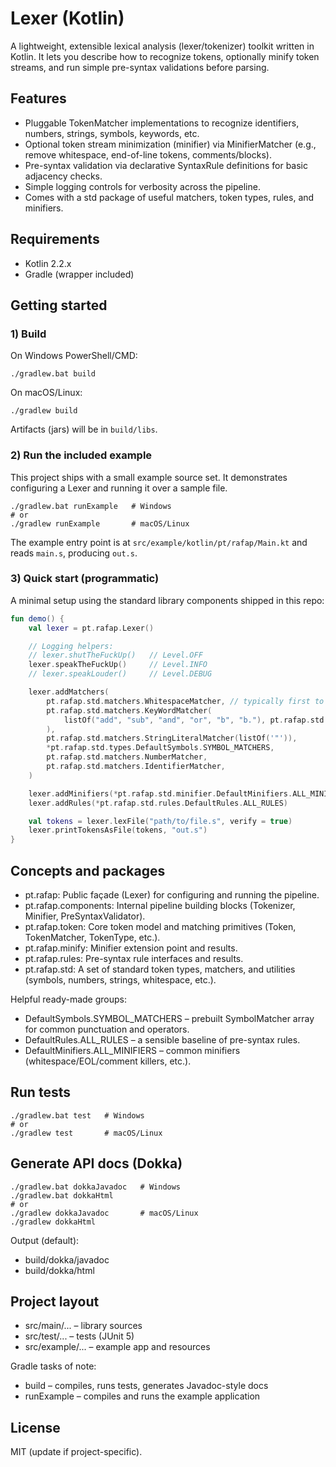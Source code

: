 # Lexer (Kotlin)

A lightweight, extensible lexical analysis (lexer/tokenizer) toolkit written in Kotlin.
It lets you describe how to recognize tokens, optionally minify token streams, and run simple pre-syntax validations before parsing.

## Features
- Pluggable TokenMatcher implementations to recognize identifiers, numbers, strings, symbols, keywords, etc.
- Optional token stream minimization (minifier) via MinifierMatcher (e.g., remove whitespace, end-of-line tokens, comments/blocks).
- Pre-syntax validation via declarative SyntaxRule definitions for basic adjacency checks.
- Simple logging controls for verbosity across the pipeline.
- Comes with a std package of useful matchers, token types, rules, and minifiers.

## Requirements
- Kotlin 2.2.x
- Gradle (wrapper included)

## Getting started

### 1) Build
On Windows PowerShell/CMD:

```
./gradlew.bat build
```

On macOS/Linux:

```
./gradlew build
```

Artifacts (jars) will be in `build/libs`.

### 2) Run the included example
This project ships with a small example source set. It demonstrates configuring a Lexer and running it over a sample file.

```
./gradlew.bat runExample   # Windows
# or
./gradlew runExample       # macOS/Linux
```

The example entry point is at `src/example/kotlin/pt/rafap/Main.kt` and reads `main.s`, producing `out.s`.

### 3) Quick start (programmatic)
A minimal setup using the standard library components shipped in this repo:

```kotlin
fun demo() {
    val lexer = pt.rafap.Lexer()

    // Logging helpers:
    // lexer.shutTheFuckUp()   // Level.OFF
    lexer.speakTheFuckUp()     // Level.INFO
    // lexer.speakLouder()     // Level.DEBUG

    lexer.addMatchers(
        pt.rafap.std.matchers.WhitespaceMatcher, // typically first to handle spaces
        pt.rafap.std.matchers.KeyWordMatcher(
            listOf("add", "sub", "and", "or", "b", "b."), pt.rafap.std.types.ReservedType
        ),
        pt.rafap.std.matchers.StringLiteralMatcher(listOf('"')),
        *pt.rafap.std.types.DefaultSymbols.SYMBOL_MATCHERS,
        pt.rafap.std.matchers.NumberMatcher,
        pt.rafap.std.matchers.IdentifierMatcher,
    )

    lexer.addMinifiers(*pt.rafap.std.minifier.DefaultMinifiers.ALL_MINIFIERS)
    lexer.addRules(*pt.rafap.std.rules.DefaultRules.ALL_RULES)

    val tokens = lexer.lexFile("path/to/file.s", verify = true)
    lexer.printTokensAsFile(tokens, "out.s")
}
```

## Concepts and packages
- pt.rafap: Public façade (Lexer) for configuring and running the pipeline.
- pt.rafap.components: Internal pipeline building blocks (Tokenizer, Minifier, PreSyntaxValidator).
- pt.rafap.token: Core token model and matching primitives (Token, TokenMatcher, TokenType, etc.).
- pt.rafap.minify: Minifier extension point and results.
- pt.rafap.rules: Pre-syntax rule interfaces and results.
- pt.rafap.std: A set of standard token types, matchers, and utilities (symbols, numbers, strings, whitespace, etc.).

Helpful ready-made groups:
- DefaultSymbols.SYMBOL_MATCHERS – prebuilt SymbolMatcher array for common punctuation and operators.
- DefaultRules.ALL_RULES – a sensible baseline of pre-syntax rules.
- DefaultMinifiers.ALL_MINIFIERS – common minifiers (whitespace/EOL/comment killers, etc.).

## Run tests
```
./gradlew.bat test   # Windows
# or
./gradlew test       # macOS/Linux
```

## Generate API docs (Dokka)
```
./gradlew.bat dokkaJavadoc   # Windows
./gradlew.bat dokkaHtml
# or
./gradlew dokkaJavadoc       # macOS/Linux
./gradlew dokkaHtml
```

Output (default):
- build/dokka/javadoc
- build/dokka/html

## Project layout
- src/main/... – library sources
- src/test/... – tests (JUnit 5)
- src/example/... – example app and resources

Gradle tasks of note:
- build – compiles, runs tests, generates Javadoc-style docs
- runExample – compiles and runs the example application

## License
MIT (update if project-specific).
